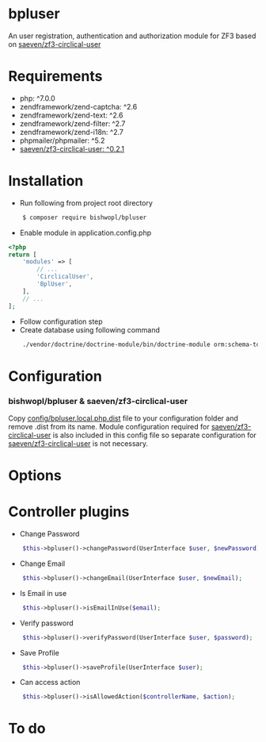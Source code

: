 # bpluser
An user registration, authentication and authorization module for ZF3 based on [saeven/zf3-circlical-user](https://github.com/Saeven/zf3-circlical-user/)

# Requirements
* php: ^7.0.0
* zendframework/zend-captcha: ^2.6
* zendframework/zend-text: ^2.6
* zendframework/zend-filter: ^2.7
* zendframework/zend-i18n: ^2.7
* phpmailer/phpmailer: ^5.2
* [saeven/zf3-circlical-user: ^0.2.1](https://github.com/Saeven/zf3-circlical-user/)
    
# Installation
* Run following from project root directory 
```bash
    $ composer require bishwopl/bpluser
```
* Enable module in application.config.php
```php
<?php
return [
    'modules' => [
        // ...
        'CirclicalUser',
        'BplUser',
    ],
    // ...
];
```
* Follow configuration step
* Create database using following command 
```bash
    ./vendor/doctrine/doctrine-module/bin/doctrine-module orm:schema-tool:create
```
# Configuration

### bishwopl/bpluser & saeven/zf3-circlical-user
Copy [config/bpluser.local.php.dist](https://github.com/bishwopl/bpluser/blob/master/config/bpluser.local.php.dist) file to your configuration folder and remove .dist from its name. Module configuration required for [saeven/zf3-circlical-user](https://github.com/Saeven/zf3-circlical-user/) is also included in this config file so separate configuration for [saeven/zf3-circlical-user](https://github.com/Saeven/zf3-circlical-user/) is not necessary.

# Options

# Controller plugins
* Change Password
```php
    $this->bpluser()->changePassword(UserInterface $user, $newPassword);
```
* Change Email
```php
    $this->bpluser()->changeEmail(UserInterface $user, $newEmail);
```
* Is Email in use
```php
    $this->bpluser()->isEmailInUse($email);
```
* Verify password
```php
    $this->bpluser()->verifyPassword(UserInterface $user, $password);
```
* Save Profile
```php
    $this->bpluser()->saveProfile(UserInterface $user);
```
* Can access action
```php
    $this->bpluser()->isAllowedAction($controllerName, $action);
```
# To do 

